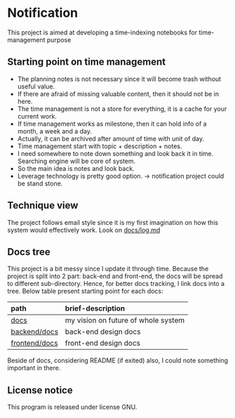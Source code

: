 # Notification
This project is aimed at developing a time-indexing notebooks for time-management
purpose


## Starting point on time management

- The planning notes is not necessary since it will become trash without useful value.
- If there are afraid of missing valuable content, then it should not be in here.
- The time management is not a store for everything, it is a cache for your current work.
- If time management works as milestone, then it can hold info of a month, a week and a day.
- Actually, it can be archived after amount of time with unit of day.
- Time management start with topic + description + notes.
- I need somewhere to note down something and look back it in time. Searching engine will be core of system.
- So the main idea is notes and look back.
- Leverage technology is pretty good option. -> notification project could be stand stone.

## Technique view
The project follows email style since it is my first imagination on how this system would effectively work.
Look on [docs/log.md](docs/log.md)

## Docs tree

This project is a bit messy since I update it through time. Because the project
is split into 2 part: back-end and front-end, the docs will be spread to
different sub-directory. Hence, for better docs tracking, I link docs into a
tree. Below table present starting point for each docs:

| path | brief-description |
|:-----|:------------------|
| [docs](docs) | my vision on future of whole system |
| [backend/docs](backend/docs) | back-end design docs |
| [frontend/docs](frontend/docs) | front-end design docs |

Beside of docs, considering README (if exited) also, I could note something
important in there.

## License notice
This program is released under license GNU.
